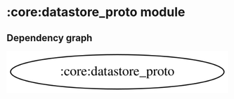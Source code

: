 # :core:datastore_proto module
## Dependency graph
![Dependency graph](../../docs/images/graphs/dep_graph_core_datastore_proto.svg)
